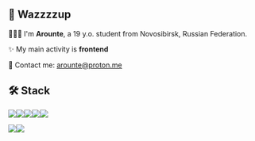 ## 🥴 **Wazzzzup**

🧑🏼‍💻 I'm **Arounte**, a 19 y.o. student from Novosibirsk, Russian Federation.

✨ My main activity is **frontend**

💌 Contact me: [arounte@proton.me](mailto:arounte@proton.me)


## 🛠 Stack

<img src="https://img.shields.io/badge/HTML5-E34F26?style=for-the-badge&logo=html5&logoColor=white"><img src="https://img.shields.io/badge/HTML5-E34F26?style=for-the-badge&logo=html5&logoColor=white"><img src="https://img.shields.io/badge/CSS3-1572B6?style=for-the-badge&logo=css3&logoColor=white"><img src="https://img.shields.io/badge/JavaScript-323330?style=for-the-badge&logo=javascript&logoColor=F7DF1E"><img src="https://img.shields.io/badge/Vue.js-35495E?style=for-the-badge&logo=vuedotjs&logoColor=4FC08D">

<img src="https://img.shields.io/badge/Python-FFD43B?style=for-the-badge&logo=python&logoColor=blue"><img src="https://img.shields.io/badge/Django-092E20?style=for-the-badge&logo=django&logoColor=green">
